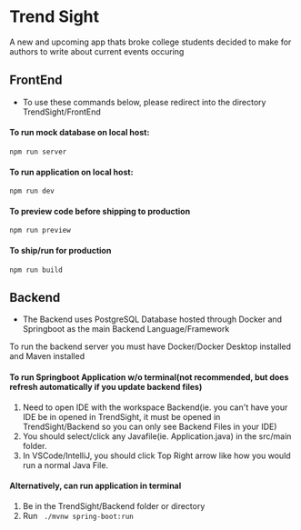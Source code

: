 # Trend Sight

A new and upcoming app thats broke college students decided to make for authors to write about current events occuring
## FrontEnd 
- To use these commands below, please redirect into the directory TrendSight/FrontEnd

#### To run mock database on local host:
```
npm run server
```

#### To run application on local host:
```
npm run dev
```

#### To preview code before shipping to production
```
npm run preview
```

#### To ship/run for production
```
npm run build
```

## Backend 
- The Backend uses PostgreSQL Database hosted through Docker and Springboot as the main Backend Language/Framework 

To run the backend server you must have Docker/Docker Desktop installed and Maven installed 

#### To run Springboot Application w/o terminal(not recommended, but does refresh automatically if you update backend files)
1) Need to open IDE with the workspace Backend(ie. you can't have your IDE be in opened in TrendSight, it must be opened in TrendSight/Backend so you can only see Backend Files in your IDE)
2) You should select/click any Javafile(ie. Application.java) in the src/main folder. 
3) In VSCode/IntelliJ, you should click Top Right arrow like how you would run a normal Java File.

#### Alternatively, can run application in terminal
1) Be in the TrendSight/Backend folder or directory
2) Run ``` ./mvnw spring-boot:run```